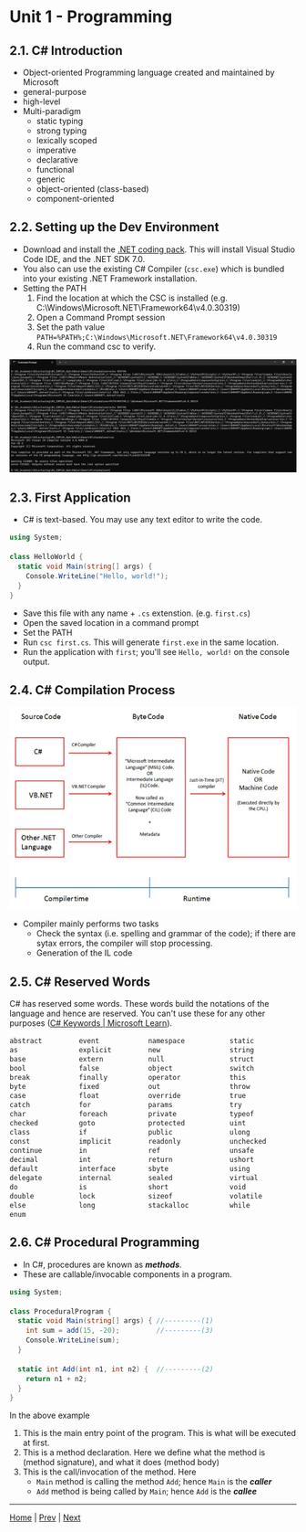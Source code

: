 # Unit 1 - Programming 

## 2.1. C# Introduction

- Object-oriented Programming language created and maintained by Microsoft
- general-purpose
- high-level
- Multi-paradigm
	- static typing
	- strong typing
	- lexically scoped
	- imperative
	- declarative
	- functional
	- generic
	- object-oriented (class-based)
	- component-oriented

## 2.2. Setting up the Dev Environment

- Download and install the [.NET coding pack](https://aka.ms/dotnet-coding-pack-win). This will install Visual Studio Code IDE, and the .NET SDK 7.0.
- You also can use the existing C# Compiler (`csc.exe`) which is bundled into your existing .NET Framework installation.
- Setting the PATH
	1. Find the location at which the CSC is installed (e.g. C:\Windows\Microsoft.NET\Framework64\v4.0.30319)
	2. Open a Command Prompt session
	3. Set the path value `PATH=%PATH%;C:\Windows\Microsoft.NET\Framework64\v4.0.30319`
	4. Run the command csc to verify.

![alt text](00_Src/set-path.jpg "Setting PATH")

## 2.3. First Application

- C# is text-based. You may use any text editor to write the code.
```c#
using System;

class HelloWorld {
  static void Main(string[] args) {
    Console.WriteLine("Hello, world!");
  }
}
```
- Save this file with any name + `.cs` extenstion. (e.g. `first.cs`)
- Open the saved location in a command prompt
- Set the PATH
- Run `csc first.cs`. This will generate `first.exe` in the same location.
- Run the application with `first`; you'll see `Hello, world!` on the console output.

## 2.4. C# Compilation Process

![alt text](00_Src/net-code-exec.jpg "C# Compilation Process")

- Compiler mainly performs two tasks
	- Check the syntax (i.e. spelling and grammar of the code); if there are sytax errors, the compiler will stop processing.
	- Generation of the IL code

## 2.5. C# Reserved Words

C# has reserved some words. These words build the notations of the language and hence are reserved. You can't use these for any other purposes ([C# Keywords | Microsoft Learn](https://learn.microsoft.com/en-us/dotnet/csharp/language-reference/keywords/)).

```
abstract         event            namespace           static
as               explicit         new                 string
base             extern           null                struct
bool             false            object              switch
break            finally          operator            this
byte             fixed            out                 throw
case             float            override            true
catch            for              params              try
char             foreach          private             typeof
checked          goto             protected           uint
class            if               public              ulong
const            implicit         readonly            unchecked
continue         in               ref                 unsafe
decimal          int              return              ushort
default          interface        sbyte               using
delegate         internal         sealed              virtual
do               is               short               void
double           lock             sizeof              volatile
else             long             stackalloc          while
enum
```
## 2.6. C# Procedural Programming

- In C#, procedures are known as ***methods***.
- These are callable/invocable components in a program.

```c#
using System;

class ProceduralProgram {
  static void Main(string[] args) { //---------(1)
    int sum = add(15, -20);         //---------(3)
    Console.WriteLine(sum);
  }

  static int Add(int n1, int n2) {  //---------(2)
    return n1 + n2;
  }
}
```

In the above example
1. This is the main entry point of the program. This is what will be executed at first.
2. This is a method declaration. Here we define what the method is (method signature), and what it does (method body)
3. This is the call/invocation of the method. Here
	- `Main` method is calling the method `Add`; hence `Main` is the ***caller***
	- `Add` method is being called by `Main`; hence `Add` is the ***callee***

***
[Home](README.md) | [Prev](01_Intro.md) | [Next](03_ConstVar.md)